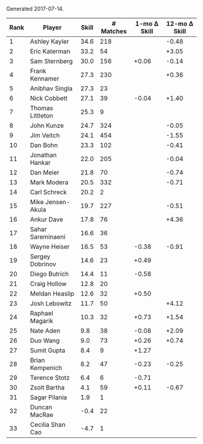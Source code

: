 Generated 2017-07-14.

| Rank | Player            | Skill | # Matches | 1-mo Δ Skill | 12-mo Δ Skill |
|------|-------------------|-------|-----------|--------------|---------------|
|    1 | Ashley Kayler     |  34.6 |       218 |              |         -0.48 |
|    2 | Eric Katerman     |  33.2 |        54 |              |         +3.05 |
|    3 | Sam Sternberg     |  30.0 |       156 |        +0.06 |         -0.14 |
|    4 | Frank Kennamer    |  27.3 |       230 |              |         +0.36 |
|    5 | Anibhav Singla    |  27.3 |        23 |              |               |
|    6 | Nick Cobbett      |  27.1 |        39 |        -0.04 |         +1.40 |
|    7 | Thomas Littleton  |  25.3 |         9 |              |               |
|    8 | John Kunze        |  24.7 |       324 |              |         -0.05 |
|    9 | Jim Veitch        |  24.1 |       454 |              |         -1.55 |
|   10 | Dan Bohn          |  23.3 |       102 |              |         -0.41 |
|   11 | Jonathan Hankar   |  22.0 |       205 |              |         -0.04 |
|   12 | Dan Meier         |  21.8 |        70 |              |         -0.74 |
|   13 | Mark Modera       |  20.5 |       332 |              |         -0.71 |
|   14 | Carl Schreck      |  20.2 |         2 |              |               |
|   15 | Mike Jensen-Akula |  19.7 |       227 |              |         -0.51 |
|   16 | Ankur Dave        |  17.8 |        76 |              |         +4.36 |
|   17 | Sahar Sareminaeni |  16.6 |        36 |              |               |
|   18 | Wayne Heiser      |  16.5 |        53 |        -0.38 |         -0.91 |
|   19 | Sergey Dobrinov   |  14.6 |        23 |        +0.49 |               |
|   20 | Diego Butrich     |  14.4 |        11 |        -0.58 |               |
|   21 | Craig Hollow      |  12.8 |        20 |              |               |
|   22 | Meldan Heaslip    |  12.6 |        32 |        +0.50 |               |
|   23 | Josh Lebowitz     |  11.7 |        50 |              |         +4.12 |
|   24 | Raphael Magarik   |  10.3 |        32 |        +0.73 |         +1.54 |
|   25 | Nate Aden         |   9.8 |        38 |        -0.08 |         +2.09 |
|   26 | Duo Wang          |   9.0 |        73 |        +0.26 |         +0.74 |
|   27 | Sumit Gupta       |   8.4 |         9 |        +1.27 |               |
|   28 | Brian Kempenich   |   8.2 |        47 |        -0.23 |         -0.25 |
|   29 | Terence Stotz     |   6.4 |         6 |        -0.71 |               |
|   30 | Zsolt Bartha      |   4.1 |        59 |        +0.11 |         -0.67 |
|   31 | Sagar Pilania     |   1.9 |         1 |              |               |
|   32 | Duncan MacRae     |  -0.4 |        22 |              |               |
|   33 | Cecilia Shan Cao  |  -4.7 |         1 |              |               |